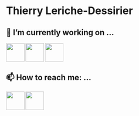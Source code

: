 # Thierry Leriche-Dessirier

## 🔭 I’m currently working on ...
<img src="https://cdn.jsdelivr.net/gh/devicons/devicon/icons/java/java-original.svg" width="50" align="left" />
<img src="https://cdn.jsdelivr.net/gh/devicons/devicon/icons/javascript/javascript-original.svg" width="50" align="left" />
<img src="https://cdn.jsdelivr.net/gh/devicons/devicon/icons/php/php-original.svg" width="50"  />

## 📫 How to reach me: ...
<img src="https://cdn.jsdelivr.net/gh/devicons/devicon/icons/linkedin/linkedin-original.svg" width="50" align="left" />
<img src="https://cdn.jsdelivr.net/gh/devicons/devicon/icons/twitter/twitter-original.svg" width="50" />




<!--
**thierryler/thierryler** is a ✨ _special_ ✨ repository because its `README.md` (this file) appears on your GitHub profile.

Here are some ideas to get you started:

- 🔭 I’m currently working on ...
- 🌱 I’m currently learning ...
- 👯 I’m looking to collaborate on ...
- 🤔 I’m looking for help with ...
- 💬 Ask me about ...
- 📫 How to reach me: ...
- 😄 Pronouns: ...
- ⚡ Fun fact: ...
-->
